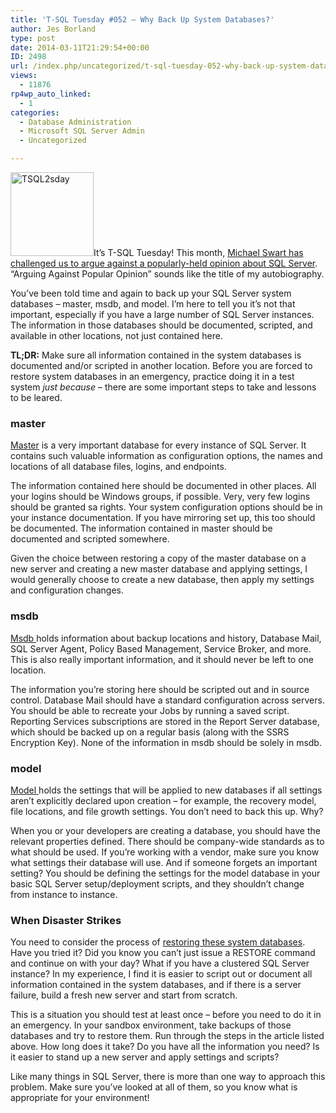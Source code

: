 ```yaml
---
title: 'T-SQL Tuesday #052 – Why Back Up System Databases?'
author: Jes Borland
type: post
date: 2014-03-11T21:29:54+00:00
ID: 2498
url: /index.php/uncategorized/t-sql-tuesday-052-why-back-up-system-databases/
views:
  - 11876
rp4wp_auto_linked:
  - 1
categories:
  - Database Administration
  - Microsoft SQL Server Admin
  - Uncategorized

---
```

[<img class="alignleft size-full wp-image-2241" alt="TSQL2sday" src="/wp-content/uploads/2014/01/TSQL2sday.png" width="133" height="134" />][1]It&#8217;s T-SQL Tuesday! This month, <a href="http://michaeljswart.com/2014/03/argue_against_a_popular_opinion/" target="_blank">Michael Swart has challenged us to argue against a popularly-held opinion about SQL Server</a>. “Arguing Against Popular Opinion” sounds like the title of my autobiography.

You’ve been told time and again to back up your SQL Server system databases – master, msdb, and model. I’m here to tell you it’s not that important, especially if you have a large number of SQL Server instances. The information in those databases should be documented, scripted, and available in other locations, not just contained here.

**TL;DR:** Make sure all information contained in the system databases is documented and/or scripted in another location. Before you are forced to restore system databases in an emergency, practice doing it in a test system _just because_ &#8211; there are some important steps to take and lessons to be leared.

### master

<a href="http://technet.microsoft.com/en-us/library/ms187837.aspx" target="_blank">Master</a> is a very important database for every instance of SQL Server. It contains such valuable information as configuration options, the names and locations of all database files, logins, and endpoints.

The information contained here should be documented in other places. All your logins should be Windows groups, if possible. Very, very few logins should be granted sa rights. Your system configuration options should be in your instance documentation. If you have mirroring set up, this too should be documented. The information contained in master should be documented and scripted somewhere.

Given the choice between restoring a copy of the master database on a new server and creating a new master database and applying settings, I would generally choose to create a new database, then apply my settings and configuration changes.

### msdb

<a href="http://technet.microsoft.com/en-us/library/ms187112.aspx" target="_blank">Msdb </a>holds information about backup locations and history, Database Mail, SQL Server Agent, Policy Based Management, Service Broker, and more. This is also really important information, and it should never be left to one location.

The information you’re storing here should be scripted out and in source control. Database Mail should have a standard configuration across servers. You should be able to recreate your Jobs by running a saved script. Reporting Services subscriptions are stored in the Report Server database, which should be backed up on a regular basis (along with the SSRS Encryption Key). None of the information in msdb should be solely in msdb.

### model

<a href="http://technet.microsoft.com/en-us/library/ms186388.aspx" target="_blank">Model </a>holds the settings that will be applied to new databases if all settings aren’t explicitly declared upon creation – for example, the recovery model, file locations, and file growth settings. You don’t need to back this up. Why?

When you or your developers are creating a database, you should have the relevant properties defined. There should be company-wide standards as to what should be used. If you’re working with a vendor, make sure you know what settings their database will use. And if someone forgets an important setting? You should be defining the settings for the model database in your basic SQL Server setup/deployment scripts, and they shouldn’t change from instance to instance.

### When Disaster Strikes

You need to consider the process of [restoring these system databases][2]. Have you tried it? Did you know you can’t just issue a RESTORE command and continue on with your day? What if you have a clustered SQL Server instance? In my experience, I find it is easier to script out or document all information contained in the system databases, and if there is a server failure, build a fresh new server and start from scratch.

This is a situation you should test at least once – before you need to do it in an emergency. In your sandbox environment, take backups of those databases and try to restore them. Run through the steps in the article listed above. How long does it take? Do you have all the information you need? Is it easier to stand up a new server and apply settings and scripts?

Like many things in SQL Server, there is more than one way to approach this problem. Make sure you&#8217;ve looked at all of them, so you know what is appropriate for your environment!

 [1]: http://michaeljswart.com/2014/03/argue_against_a_popular_opinion/
 [2]: http://technet.microsoft.com/en-us/library/dd207003.aspx
